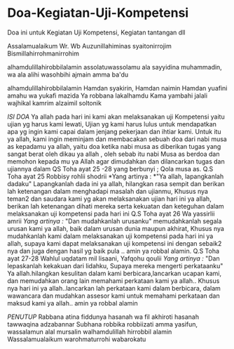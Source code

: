 # Doa-Kegiatan-Uji-Kompetensi
Doa ini untuk Kegiatan Uji Kompetensi, Kegiatan tantangan dll

Assalamualaikum Wr. Wb
Auzunillahiminas syaitonirrojim
Bismillahirrohmanirrohim

alhamdulillahirobbilalamin
assolatuwassolamu ala sayyidina muhammadin,
wa ala alihi
wasohbihi ajmain
amma ba'du

alhamdulillahirobbilalamin
Hamdan syakirin, Hamdan naimin
Hamdan yuafini amahu wa yukafi mazida
Ya robbana lakalhamdu
Kama yambahi jalali wajhikal kamrim alzaimil soltonik

*ISI DOA*
Ya allah pada hari ini kami akan melaksanakan uji Kompetensi yaitu ujian yg harus kami lewati, Ujian yg kami harus lulus untuk mendapatkan apa yg ingin kami capai dalam jenjang pekerjaan dan ihtiar  kami.
Untuk itu ya allah, kami ingin meminjam dan  membacakan sebuah doa dari nabi musa as  kepadamu ya allah, yaitu  doa ketika nabi musa as diberikan tugas yang sangat berat oleh dikau ya allah , oleh sebab itu nabi Musa as berdoa dan memohon kepada mu ya Allah agar dimudahkan dan dilancarkan tugas dan ujiannya dalam QS Toha ayat 25 -28 yang berbunyi ;
Qola musa as.
Q.S Toha ayat 25 
Robbisy rohlii shodrii
*Yang artinya : *"Ya allah, lapangkanlah dadaku" Lapangkanlah dada ini ya allah, hilangkan rasa sempit dan berikan lah ketenangan dalam menghadapi masalah dan ujianmu, Khusus nya teman2 dan saudara kami yg akan melaksanakan ujian hari ini ya allah, berikan lah ketenangan dihati mereka serta kekuatan dan keteguhan dalam melaksanakan uji kompetensi pada hari ini
Q.S Toha ayat 26
Wa yassirlii amrii
*Yang artinya :* "Dan mudahkanlah urusanku"
memudahkanlah segala urusan kami ya allah, baik dalam urusan dunia maupun akhirat, Khusus nya mudahkanlah kami dalam melaksanakan uji kompetensi pada hari ini ya allah, supaya kami dapat melaksanakan uji kompetensi ini dengan sebaik2 nya dan juga dengan hasil yg baik pula .. amin ya robbal alamin.
Q.S Toha ayat 27-28
Wahlul uqdatam mil lisaani,
Yafqohu qoulii
*Yang artinya :* "Dan lepaskanlah kekakuan dari lidahku, Supaya mereka mengerti perkataanku"
Ya allah.hilangkan kesulitan dalam kami berbicara,lancarkan ucapan kami, dan memudahkan orang lain memahami perkataan kami ya allah.. Khusus nya hari ini ya allah..lancarkan lah perkataan kami dalam berbicara, dalam wawancara dan mudahkan assesor kami untuk memahami perkataan dan maksud kami ya allah.. amin ya robbal alamin

*PENUTUP*
Rabbana atina fiddunya hasanah wa fil akhiroti hasanah tawwaqina adzabannar
Subhana robbika robbiizati amma yasifun, wassalamun alal mursalin walhamdulillah hirrobbil alamin
Wassalamualaikum warohmaturrohi wabarokatu
